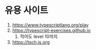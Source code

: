 # 유용 사이트

1. https://www.typescriptlang.org/play
2. https://typescript-exercises.github.io
   1. 적어도 level 10까지
3. https://tsch.js.org